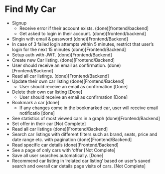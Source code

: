 # Find My Car
* Signup
    * Receive error if their account exists. (done)[frontend/backend] 
    * Get asked to login in their account. (done)[frontend/backend]
* Singin with email & password (done)[Frontend/Backend]
* In case of 3 failed login attempts within 5 minutes, restrict that user’s login for the next 15 minutes (done)[Frontend/Backend]
* Setup auth with JWT. (done)[Frontend/Backend]
* Create new Car listing. (done)[Frontend/Backend]
* User should receive an email as confirmation. (done)[Frontend/Backend]
* Read all car listings. (done)[Frontend/Backend]
* Update their own car listing (done)[Frontend/Backend]
    * User should receive an email as confirmation [Done]
* Delete their own car listing [Done]
    * User should receive an email as confirmation [Done]
* Bookmark a car [done]
    * If any changes come in the bookmarked car, user will receive email notificatio [done]
* See statistics of most viewed cars in a graph (done)[Frontend/Backend]
* Set offer in their car [Not Complete]
* Read all car listings (done)[Frontend/Backend]
* Search car listings with different filters such as brand, seats, price and date range etc. with pagination (done)[Frontend/Backend]
* Read specific car details (done)[Frontend/Backend]
* See a page of only cars with ‘offer [Not Complete]
* Save all user searches automatically. [Done]
* Recommend car listing in ‘related car listing’ based on user’s saved search and overall car details page visits of cars. [Not Complete]